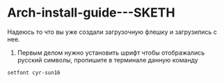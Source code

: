 # Arch-install-guide---SKETH

Надеюсь то что вы уже создали загрузочную флешку и загрузились с нее.

1. Первым делом нужно установить шрифт чтобы отображались русский символы, пропишите в терминале данную команду
````
setfont cyr-sun16
````
